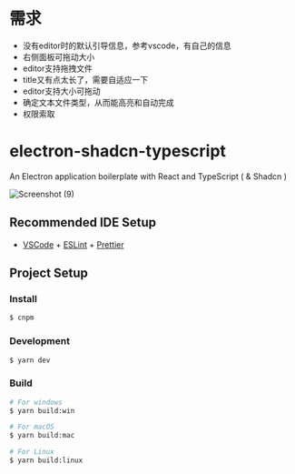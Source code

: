 # 需求
* 没有editor时的默认引导信息，参考vscode，有自己的信息
* 右侧面板可拖动大小
* editor支持拖拽文件
* title又有点太长了，需要自适应一下
* editor支持大小可拖动
* 确定文本文件类型，从而能高亮和自动完成
* 权限索取
# electron-shadcn-typescript

An Electron application boilerplate with React and TypeScript ( & Shadcn )

![Screenshot (9)](https://github.com/p32929/electron-shadcn-typescript/assets/6418354/c07ff9dd-6434-45aa-9620-c9536c8db168)

## Recommended IDE Setup

- [VSCode](https://code.visualstudio.com/) + [ESLint](https://marketplace.visualstudio.com/items?itemName=dbaeumer.vscode-eslint) + [Prettier](https://marketplace.visualstudio.com/items?itemName=esbenp.prettier-vscode)

## Project Setup

### Install

```bash
$ cnpm
```

### Development

```bash
$ yarn dev
```

### Build

```bash
# For windows
$ yarn build:win

# For macOS
$ yarn build:mac

# For Linux
$ yarn build:linux
```
